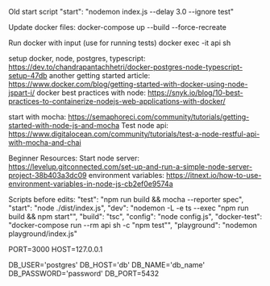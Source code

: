 Old start script
"start": "nodemon index.js --delay 3.0 --ignore test"

Update docker files:
docker-compose up --build --force-recreate

Run docker with input (use for running tests)
docker exec -it api sh

setup docker, node, postgres, typescript: https://dev.to/chandrapantachhetri/docker-postgres-node-typescript-setup-47db
another getting started article: https://www.docker.com/blog/getting-started-with-docker-using-node-jspart-i/
docker best practices with node: https://snyk.io/blog/10-best-practices-to-containerize-nodejs-web-applications-with-docker/

start with mocha: https://semaphoreci.com/community/tutorials/getting-started-with-node-js-and-mocha
Test node api: https://www.digitalocean.com/community/tutorials/test-a-node-restful-api-with-mocha-and-chai




Beginner Resources:
Start node server: https://levelup.gitconnected.com/set-up-and-run-a-simple-node-server-project-38b403a3dc09
environment variables: https://itnext.io/how-to-use-environment-variables-in-node-js-cb2ef0e9574a

Scripts before edits:
"test": "npm run build && mocha --reporter spec",
"start": "node ./dist/index.js",
"dev": "nodemon -L -e ts --exec \"npm run build && npm start\"",
"build": "tsc",
"config": "node config.js",
"docker-test": "docker-compose run --rm api sh -c \"npm test\"",
"playground": "nodemon playground/index.js"


PORT=3000
HOST=127.0.0.1

DB_USER='postgres'
DB_HOST='db'
DB_NAME='db_name'
DB_PASSWORD='password'
DB_PORT=5432